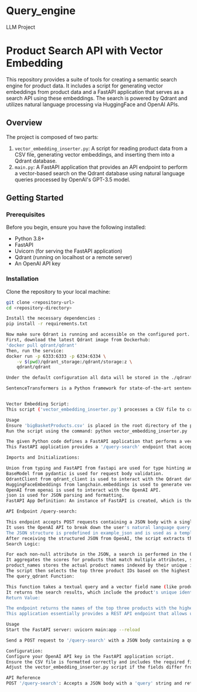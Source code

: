 # Query_engine
LLM Project

# Product Search API with Vector Embedding

This repository provides a suite of tools for creating a semantic search engine for product data. It includes a script for generating vector embeddings from product data and a FastAPI application that serves as a search API using these embeddings. The search is powered by Qdrant and utilizes natural language processing via HuggingFace and OpenAI APIs.

## Overview

The project is composed of two parts:
1. `vector_embedding_inserter.py`: A script for reading product data from a CSV file, generating vector embeddings, and inserting them into a Qdrant database.
2. `main.py`: A FastAPI application that provides an API endpoint to perform a vector-based search on the Qdrant database using natural language queries processed by OpenAI's GPT-3.5 model.

## Getting Started

### Prerequisites

Before you begin, ensure you have the following installed:
- Python 3.8+
- FastAPI
- Uvicorn (for serving the FastAPI application)
- Qdrant (running on localhost or a remote server)
- An OpenAI API key

### Installation

Clone the repository to your local machine:

```bash
git clone <repository-url>
cd <repository-directory>

Install the necessary dependencies : 
pip install -r requirements.txt

Now make sure Qdrant is running and accessible on the configured port.
First, download the latest Qdrant image from Dockerhub:
'docker pull qdrant/qdrant'
Then, run the service:
docker run -p 6333:6333 -p 6334:6334 \
    -v $(pwd)/qdrant_storage:/qdrant/storage:z \
    qdrant/qdrant

Under the default configuration all data will be stored in the ./qdrant_storage directory. This will also be the only directory that both the Container and the host machine can both see.

SentenceTransformers is a Python framework for state-of-the-art sentence, text and image embeddings. You can use this framework to compute sentence / text embeddings for more than 100 languages. These embeddings can then be compared e.g. with cosine-similarity to find sentences with a similar meaning.


Vector Embedding Script:
This script ('vector_embedding_inserter.py') processes a CSV file to create vector embeddings for product-related fields and inserts the data into a Qdrant collection.

Usage
Ensure 'bigBasketProducts.csv' is placed in the root directory of the project.
Run the script using the command: python vector_embedding_inserter.py

The given Python code defines a FastAPI application that performs a vector-based search on a Qdrant database using vector embeddings. It leverages the HuggingFace embeddings model to convert text queries into vector embeddings, and then uses those embeddings to find the most similar items in the Qdrant database. It also integrates with the OpenAI GPT-3.5 API to process natural language queries into structured JSON that can be used to perform the search.
This FastAPI application provides a '/query-search' endpoint that accepts natural language queries about products and returns the most relevant product names.

Imports and Initializations:

Union from typing and FastAPI from fastapi are used for type hinting and to define the web API, respectively.
BaseModel from pydantic is used for request body validation.
QdrantClient from qdrant_client is used to interact with the Qdrant database.
HuggingFaceEmbeddings from langchain.embeddings is used to generate vector embeddings from text.
OpenAI from openai is used to interact with the OpenAI API.
json is used for JSON parsing and formatting.
FastAPI App Definition: An instance of FastAPI is created, which is the framework that will handle incoming web requests.

API Endpoint /query-search:

This endpoint accepts POST requests containing a JSON body with a single query string.
It uses the OpenAI API to break down the user's natural language query into structured JSON that represents different attributes of a product (like product, category, rating, etc.).
The JSON structure is predefined in example_json and is used as a template for the AI to fill in with details extracted from the user's query.
After receiving the structured JSON from OpenAI, the script extracts the values and uses them to perform a search in the Qdrant database.
Search Logic:

For each non-null attribute in the JSON, a search is performed in the Qdrant database within the "Products" collection using the query_qdrant function.
It aggregates the scores for products that match multiple attributes, sums these scores, and keeps track of them in product_scores.
product_names stores the actual product names indexed by their unique identifiers.
The script then selects the top three product IDs based on the highest aggregate scores.
The query_qdrant Function:

This function takes a textual query and a vector field name (like product, category, etc.), generates an embedding for the query, and performs a vector search in the Qdrant database.
It returns the search results, which include the product's unique identifier, its score, and its payload (additional data associated with the vector).
Return Value:

The endpoint returns the names of the top three products with the highest aggregated scores.
This application essentially provides a REST API endpoint that allows users to search for products using natural language queries. It uses advanced NLP models to interpret the queries and a vector database for efficient similarity search. It's an example of how modern AI-powered search engines can go beyond keyword matching to understand user intent and context.

Usage
Start the FastAPI server: uvicorn main:app --reload

Send a POST request to '/query-search' with a JSON body containing a query field.

Configuration:
Configure your OpenAI API key in the FastAPI application script.
Ensure the CSV file is formatted correctly and includes the required fields for the embedding script.
Adjust the vector_embedding_inserter.py script if the fields differ from those expected.

API Reference
POST '/query-search': Accepts a JSON body with a 'query' string and returns the names of the top three products matching the query.




